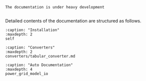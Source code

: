 <!--
SPDX-FileCopyrightText: 2022 Contributors to the Power Grid Model project <dynamic.grid.calculation@alliander.com>

SPDX-License-Identifier: MPL-2.0
-->

```{warning}
The documentation is under heavy development
```

```{include} ../README.md

```

Detailed contents of the documentation are structured as follows.

```{toctree}
:caption: "Installation"
:maxdepth: 2
self
```

```{toctree}
:caption: "Converters"
:maxdepth: 2
converters/tabular_converter.md
```

```{toctree}
:caption: "Auto Documentation"
:maxdepth: 4
power_grid_model_io
```

